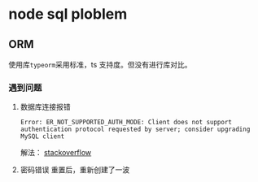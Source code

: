 # node sql ploblem

## ORM

使用库`typeorm`采用标准，ts 支持度。但没有进行库对比。

### 遇到问题

1. 数据库连接报错
   ```
   Error: ER_NOT_SUPPORTED_AUTH_MODE: Client does not support authentication protocol requested by server; consider upgrading MySQL client
   ```
   解法： [stackoverflow](https://stackoverflow.com/questions/50093144/mysql-8-0-client-does-not-support-authentication-protocol-requested-by-server)

2) 密码错误
   重置后，重新创建了一波
